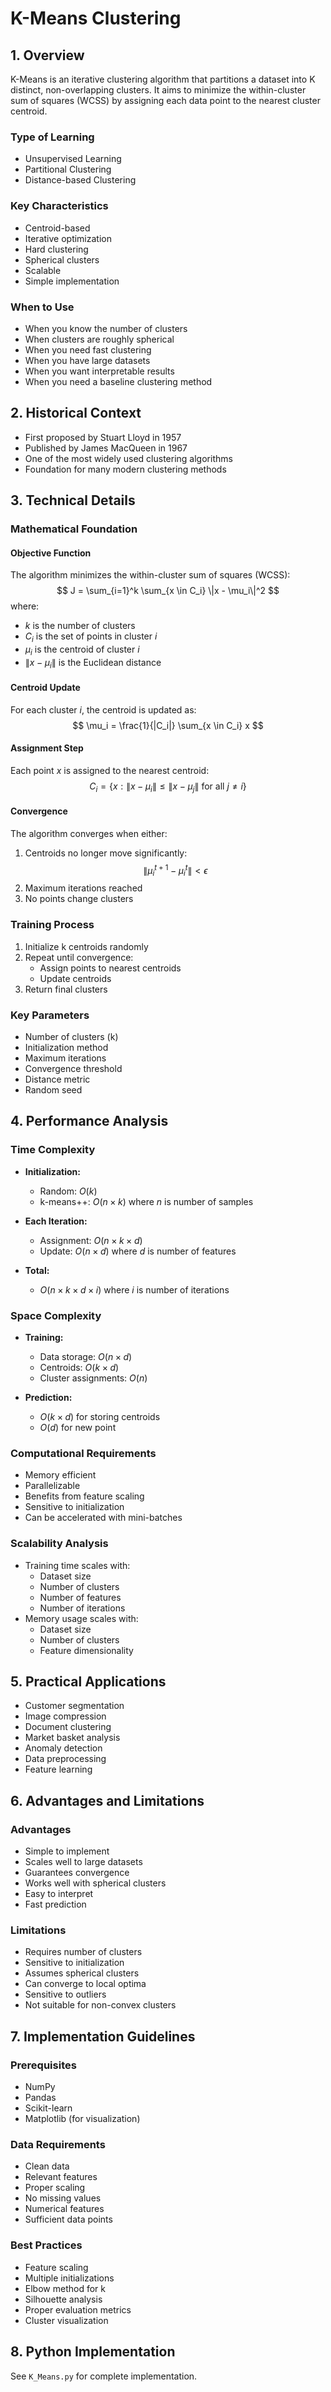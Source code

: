 # K-Means Clustering

## 1. Overview
K-Means is an iterative clustering algorithm that partitions a dataset into K distinct, non-overlapping clusters. It aims to minimize the within-cluster sum of squares (WCSS) by assigning each data point to the nearest cluster centroid.

### Type of Learning
- Unsupervised Learning
- Partitional Clustering
- Distance-based Clustering

### Key Characteristics
- Centroid-based
- Iterative optimization
- Hard clustering
- Spherical clusters
- Scalable
- Simple implementation

### When to Use
- When you know the number of clusters
- When clusters are roughly spherical
- When you need fast clustering
- When you have large datasets
- When you want interpretable results
- When you need a baseline clustering method

## 2. Historical Context
- First proposed by Stuart Lloyd in 1957
- Published by James MacQueen in 1967
- One of the most widely used clustering algorithms
- Foundation for many modern clustering methods

## 3. Technical Details

### Mathematical Foundation

#### Objective Function
The algorithm minimizes the within-cluster sum of squares (WCSS):
$$
J = \sum_{i=1}^k \sum_{x \in C_i} \|x - \mu_i\|^2
$$
where:
- $k$ is the number of clusters
- $C_i$ is the set of points in cluster $i$
- $\mu_i$ is the centroid of cluster $i$
- $\|x - \mu_i\|$ is the Euclidean distance

#### Centroid Update
For each cluster $i$, the centroid is updated as:
$$
\mu_i = \frac{1}{|C_i|} \sum_{x \in C_i} x
$$

#### Assignment Step
Each point $x$ is assigned to the nearest centroid:
$$
C_i = \{x : \|x - \mu_i\| \leq \|x - \mu_j\| \text{ for all } j \neq i\}
$$

#### Convergence
The algorithm converges when either:
1. Centroids no longer move significantly:
$$
\|\mu_i^{t+1} - \mu_i^t\| < \epsilon
$$
2. Maximum iterations reached
3. No points change clusters

### Training Process
1. Initialize k centroids randomly
2. Repeat until convergence:
   - Assign points to nearest centroids
   - Update centroids
3. Return final clusters

### Key Parameters
- Number of clusters (k)
- Initialization method
- Maximum iterations
- Convergence threshold
- Distance metric
- Random seed

## 4. Performance Analysis

### Time Complexity
- **Initialization:**
  - Random: $O(k)$
  - k-means++: $O(n \times k)$
  where $n$ is number of samples

- **Each Iteration:**
  - Assignment: $O(n \times k \times d)$
  - Update: $O(n \times d)$
  where $d$ is number of features

- **Total:**
  - $O(n \times k \times d \times i)$
  where $i$ is number of iterations

### Space Complexity
- **Training:**
  - Data storage: $O(n \times d)$
  - Centroids: $O(k \times d)$
  - Cluster assignments: $O(n)$

- **Prediction:**
  - $O(k \times d)$ for storing centroids
  - $O(d)$ for new point

### Computational Requirements
- Memory efficient
- Parallelizable
- Benefits from feature scaling
- Sensitive to initialization
- Can be accelerated with mini-batches

### Scalability Analysis
- Training time scales with:
  - Dataset size
  - Number of clusters
  - Number of features
  - Number of iterations
- Memory usage scales with:
  - Dataset size
  - Number of clusters
  - Feature dimensionality

## 5. Practical Applications
- Customer segmentation
- Image compression
- Document clustering
- Market basket analysis
- Anomaly detection
- Data preprocessing
- Feature learning

## 6. Advantages and Limitations

### Advantages
- Simple to implement
- Scales well to large datasets
- Guarantees convergence
- Works well with spherical clusters
- Easy to interpret
- Fast prediction

### Limitations
- Requires number of clusters
- Sensitive to initialization
- Assumes spherical clusters
- Can converge to local optima
- Sensitive to outliers
- Not suitable for non-convex clusters

## 7. Implementation Guidelines

### Prerequisites
- NumPy
- Pandas
- Scikit-learn
- Matplotlib (for visualization)

### Data Requirements
- Clean data
- Relevant features
- Proper scaling
- No missing values
- Numerical features
- Sufficient data points

### Best Practices
- Feature scaling
- Multiple initializations
- Elbow method for k
- Silhouette analysis
- Proper evaluation metrics
- Cluster visualization

## 8. Python Implementation
See `K_Means.py` for complete implementation. 